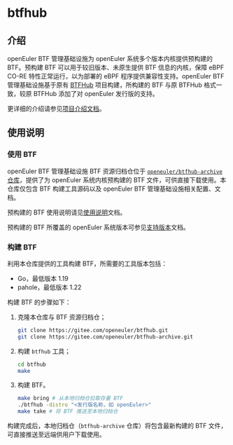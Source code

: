 # btfhub

## 介绍

openEuler BTF 管理基础设施为 openEuler 系统多个版本内核提供预构建的 BTF。预构建 BTF 可以用于较旧版本、未原生提供 BTF 信息的内核，保障 eBPF CO-RE 特性正常运行，以为部署的 eBPF 程序提供兼容性支持。openEuler BTF 管理基础设施基于原有 [BTFHub](https://github.com/aquasecurity/btfhub) 项目构建，所构建的 BTF 与原 BTFHub 格式一致，较原 BTFHub 添加了对 openEuler 发行版的支持。

更详细的介绍请参见[项目介绍文档](docs/project-introduction.md)。

## 使用说明

### 使用 BTF

openEuler BTF 管理基础设施 BTF 资源归档仓位于 [`openeuler/btfhub-archive` 仓库](https://gitee.com/openeuler/btfhub-archive)，提供了为 openEuler 系统内核预构建的 BTF 文件，可供直接下载使用。本仓库仅包含 BTF 构建工具源码以及 openEuler BTF 管理基础设施相关配置、文档。

预构建的 BTF 使用说明请见[使用说明](docs/prebuilt-btf-usage.md)文档。

预构建的 BTF 所覆盖的 openEuler 系统版本可参见[支持版本](docs/supported-versions.md)文档。

### 构建 BTF

利用本仓库提供的工具构建 BTF，所需要的工具版本包括：

- Go，最低版本 1.19
- pahole，最低版本 1.22

构建 BTF 的步骤如下：

1. 克隆本仓库与 BTF 资源归档仓；

   ```bash
   git clone https://gitee.com/openeuler/btfhub.git
   git clone https://gitee.com/openeuler/btfhub-archive.git
   ```

2. 构建 `btfhub` 工具；

   ```bash
   cd btfhub
   make
   ```

3. 构建 BTF。

   ```bash
   make bring # 从本地归档仓拉取存量 BTF
   ./btfhub -distro "<发行版名称，如 openEuler>"
   make take # 将 BTF 推送至本地归档仓
   ```

构建完成后，本地归档仓（`btfhub-archive` 仓库）将包含最新构建的 BTF 文件，可直接推送至远端供用户下载使用。
